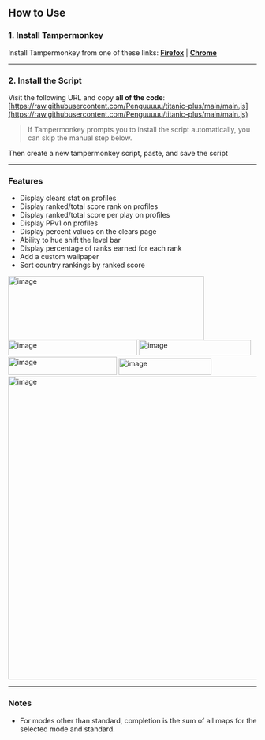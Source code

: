 ## How to Use

### 1. Install Tampermonkey
Install Tampermonkey from one of these links:
[**Firefox**](https://www.tampermonkey.net/index.php?browser=firefox) | [**Chrome**](https://www.tampermonkey.net/index.php?browser=chrome)

---

### 2. Install the Script
Visit the following URL and copy **all of the code**:
[https://raw.githubusercontent.com/Penguuuuu/titanic-plus/main/main.js](https://raw.githubusercontent.com/Penguuuuu/titanic-plus/main/main.js)

> If Tampermonkey prompts you to install the script automatically, you can skip the manual step below.

Then create a new tampermonkey script, paste, and save the script

---

### Features
- Display clears stat on profiles
- Display ranked/total score rank on profiles
- Display ranked/total score per play on profiles
- Display PPv1 on profiles
- Display percent values on the clears page
- Ability to hue shift the level bar
- Display percentage of ranks earned for each rank
- Add a custom wallpaper
- Sort country rankings by ranked score

<img width="397" height="130" alt="image" src="https://github.com/user-attachments/assets/7895e78c-ec8e-4a4e-8c8a-93f297da78fb" /><br>
<img width="261" height="31" alt="image" src="https://github.com/user-attachments/assets/7fd83c22-5049-44e9-b5ee-c09952d360ac" />
<img width="227" height="31" alt="image" src="https://github.com/user-attachments/assets/27e62c53-57fe-44eb-b981-e464e8810c3f" />
<img width="220" height="37" alt="image" src="https://github.com/user-attachments/assets/e067deaa-7c5b-481e-96bd-8f4c35b72dc1" />
<img width="188" height="34" alt="image" src="https://github.com/user-attachments/assets/a2fddf3e-e603-469a-8c28-501a16b6effe" />
<img width="858" height="615" alt="image" src="https://github.com/user-attachments/assets/51402133-45ea-4cbd-ad2e-dd7c0511917a" />

---

### Notes
- For modes other than standard, completion is the sum of all maps for the selected mode and standard.
